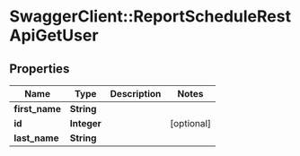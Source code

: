 # SwaggerClient::ReportScheduleRestApiGetUser

## Properties
Name | Type | Description | Notes
------------ | ------------- | ------------- | -------------
**first_name** | **String** |  | 
**id** | **Integer** |  | [optional] 
**last_name** | **String** |  | 


